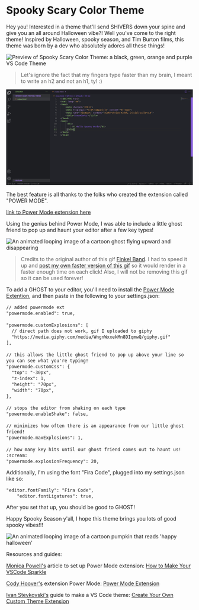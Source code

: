 # Spooky Scary Color Theme 

Hey you! Interested in a theme that'll send SHIVERS down your spine and give you an all around Halloween vibe?! Well you've come to the right theme! Inspired by  Halloween, spooky season, and Tim Burton films, this theme was born by a dev who absolutely adores all these things!

![Preview of Spooky Scary Color Theme: a black, green, orange and purple VS Code Theme](https://media.giphy.com/media/ZljsomV1FjhgkVIjYh/source.gif)
>Let's ignore the fact that my fingers type faster than my brain, I meant to write an h2 and not an h1, ty! :)

![Preview of Spooky Scary Color Theme: a black, green, orange and purple VS Code Theme](https://raw.githubusercontent.com/rojhanpaydar/spooky-scary-color-theme/main/previewImage.png?token=ANZ5BYHQ4U2PYB34ZHEM35LBLOTBA)

The best feature is all thanks to the folks who created the extension called "POWER MODE".

[link to Power Mode extension here](https://marketplace.visualstudio.com/items?itemName=hoovercj.vscode-power-mode&ssr=false#overview)

Using the genius behind Power Mode, I was able to include a little ghost friend to pop up and haunt your editor after a few key types!

![An animated looping image of a cartoon ghost flying upward and disappearing](https://media.giphy.com/media/8CZkmk6VsWmf5TfxNo/giphy.gif)
> Credits to the original author of this gif [Finkel Band](https://giphy.com/finkelband). I had to speed it up and [post my own faster version of this gif](https://media.giphy.com/media/WngnWxxekMn8DIqmwQ/giphy.gif) so it would render in a faster enough time on each click! Also, I will not be removing this gif so it can be used forever!

To add a GHOST to your editor, you'll need to install the [Power Mode Extention](https://marketplace.visualstudio.com/items?itemName=hoovercj.vscode-power-mode&ssr=false#overview), and then paste in the following to your settings.json:

```
// added powermode ext
"powermode.enabled": true,

"powermode.customExplosions": [
  // direct path does not work, gif I uploaded to giphy
  "https://media.giphy.com/media/WngnWxxekMn8DIqmwQ/giphy.gif"
],

// this allows the little ghost friend to pop up above your line so you can see what you're typing!
"powermode.customCss": {
  "top": "-30px",
  "z-index": 1,
  "height": "70px",
  "width": "70px",
},

// stops the editor from shaking on each type
"powermode.enableShake": false,

// minimizes how often there is an appearance from our little ghost friend!
"powermode.maxExplosions": 1, 

// how many key hits until our ghost friend comes out to haunt us! :scream:
"powermode.explosionFrequency": 20,
```

Additionally, I'm using the font "Fira Code", plugged into my settings.json like so: 

```
"editor.fontFamily": "Fira Code",
    "editor.fontLigatures": true,
```

After you set that up, you should be good to GHOST!

Happy Spooky Season y'all, I hope this theme brings you lots of good spooky vibes!!!

![An animated looping image of a cartoon pumpkin that reads 'happy halloween'](https://media.giphy.com/media/OoYrQPHwYpYnXhllfe/giphy.gif)

Resources and guides:
 
[Monica Powell's](https://twitter.com/indigitalcolor/) article to set up Power Mode extension: [How to Make Your VSCode Sparkle](https://aboutmonica.com/blog/how-to-make-your-vs-code-sparkle)

[Cody Hoover's](https://twitter.com/hoovercj) extension Power Mode: [Power Mode Extension](https://marketplace.visualstudio.com/items?itemName=hoovercj.vscode-power-mode&ssr=false#overview)

[Ivan Stevkovski's](https://www.linkedin.com/in/istevkovski/?originalSubdomain=mk) guide to make a VS Code theme: [Create Your Own Custom Theme Extension](https://medium.com/wearelaika/vscode-create-your-own-custom-theme-extension-96c67bd753f6)

